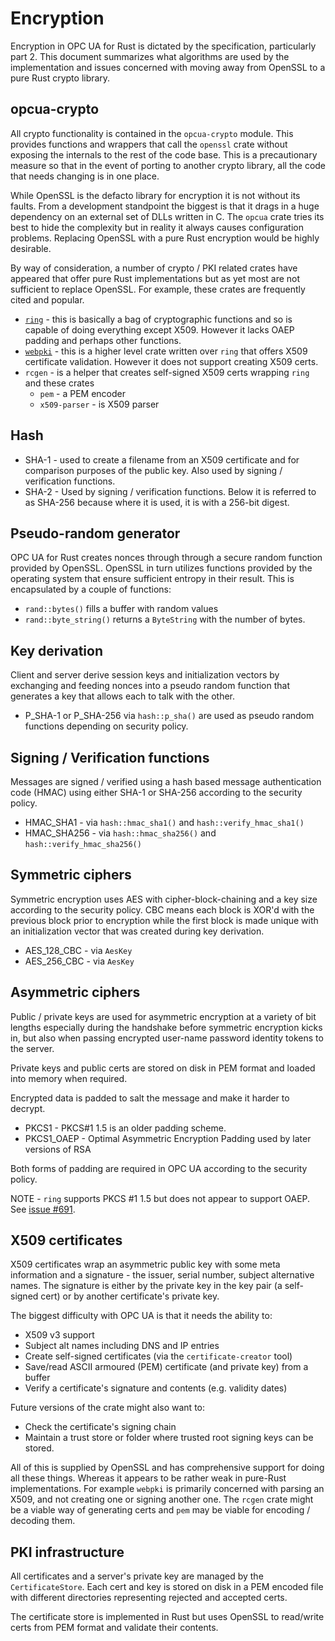 # Encryption

Encryption in OPC UA for Rust is dictated by the specification, particularly part 2. This document summarizes what algorithms
are used by the implementation and issues concerned with moving away from OpenSSL to a pure Rust crypto
library.

## opcua-crypto

All crypto functionality is contained in the `opcua-crypto` module. This provides functions and wrappers that
call the `openssl` crate without exposing the internals to the rest of the code base. This is a precautionary 
measure so that in the event of porting to another crypto library, all the code that needs changing is in one place.
 
While OpenSSL is the defacto library for encryption it is not without its faults. From a development standpoint the
biggest is that it drags in a huge dependency on an external set of DLLs written in C. The `opcua` crate tries its
best to hide the complexity but in reality it always causes configuration problems. Replacing OpenSSL with a pure
Rust encryption would be highly desirable.

By way of consideration, a number of crypto / PKI related crates have appeared that offer pure Rust implementations
but as yet most are not sufficient to replace OpenSSL. For example, these crates are frequently cited and popular.

* [`ring`](https://github.com/briansmith/ring) - this is basically a bag of cryptographic functions and so is capable of doing
 everything except X509. However it lacks OAEP padding and perhaps other functions.
* [`webpki`](https://github.com/briansmith/webpki) - this is a higher level crate written over `ring` that offers
  X509 certificate validation. However it does not support creating X509 certs.
* `rcgen` - is a helper that creates self-signed X509 certs wrapping `ring` and these crates
    * `pem` - a PEM encoder 
    * `x509-parser` - is X509 parser

## Hash

* SHA-1 - used to create a filename from an X509 certificate and for comparison purposes of the public key. Also used by signing / verification functions.
* SHA-2 - Used by signing / verification functions. Below it is referred to as SHA-256 because where it is used, it is
  with a 256-bit digest.

## Pseudo-random generator

OPC UA for Rust creates nonces through through a secure random function provided by OpenSSL. OpenSSL in turn utilizes 
functions provided by the operating system that ensure sufficient entropy in their result. This is encapsulated by a couple of functions:

* `rand::bytes()` fills a buffer with random values
* `rand::byte_string()` returns a `ByteString` with the number of bytes.

## Key derivation

Client and server derive session keys and initialization vectors by exchanging and feeding nonces
into a pseudo random function that generates a key that allows each to talk with the other.

* P_SHA-1 or P_SHA-256 via `hash::p_sha()` are used as pseudo random functions depending on security policy.

## Signing / Verification functions

Messages are signed / verified using a hash based message authentication code (HMAC) using either SHA-1 or SHA-256 according
to the security policy.

* HMAC_SHA1 - via `hash::hmac_sha1()` and `hash::verify_hmac_sha1()`
* HMAC_SHA256 - via `hash::hmac_sha256()` and `hash::verify_hmac_sha256()`

## Symmetric ciphers

Symmetric encryption uses AES with cipher-block-chaining and a key size according to the security policy.
CBC means each block is XOR'd with the previous block prior to encryption while the first block is made unique 
with an initialization vector that was created during key derivation.

* AES_128_CBC - via `AesKey`
* AES_256_CBC - via `AesKey`

## Asymmetric ciphers

Public / private keys are used for asymmetric encryption at a variety of bit lengths especially during the handshake before symmetric
encryption kicks in, but also when passing encrypted user-name password identity tokens to the server. 

Private keys and public certs are stored on disk in PEM format and loaded into memory when required.

Encrypted data is padded to salt the message and make it harder to decrypt.

* PKCS1 - PKCS#1 1.5 is an older padding scheme.
* PKCS1_OAEP - Optimal Asymmetric Encryption Padding used by later versions of RSA

Both forms of padding are required in OPC UA according to the security policy.

NOTE - `ring` supports PKCS #1 1.5 but does not appear to support OAEP. 
See [issue #691](https://github.com/briansmith/ring/issues/691).

## X509 certificates

X509 certificates wrap an asymmetric public key with some meta information and a signature - the issuer, serial number, 
subject alternative names. The signature is either by the private key in the key pair (a self-signed cert)
or by another certificate's private key. 

The biggest difficulty with OPC UA is that it needs the ability to:

* X509 v3 support
* Subject alt names including DNS and IP entries
* Create self-signed certificates (via the `certificate-creator` tool)
* Save/read ASCII armoured (PEM) certificate (and private key) from a buffer
* Verify a certificate's signature and contents (e.g. validity dates)

Future versions of the crate might also want to:

* Check the certificate's signing chain
* Maintain a trust store or folder where trusted root signing keys can be stored. 

All of this is supplied by OpenSSL and has comprehensive support for doing all these things. Whereas it appears to be rather
weak in pure-Rust implementations. For example `webpki` is primarily concerned with parsing an X509,
and not creating one or signing another one. The `rcgen` crate might be a viable way of generating certs and `pem` may be
viable for encoding / decoding them.

## PKI infrastructure

All certificates and a server's private key are managed by the `CertificateStore`. Each cert and key is stored on disk in a PEM
encoded file with different directories representing rejected and accepted certs. 

The certificate store is implemented in Rust but uses OpenSSL to read/write certs from PEM format and validate their contents. 
